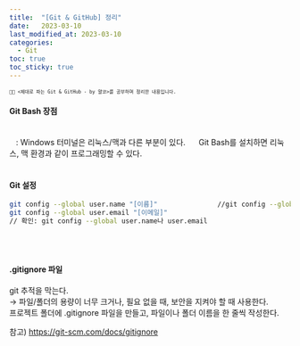 ```yaml
---
title:  "[Git & GitHub] 정리"
date:   2023-03-10
last_modified_at: 2023-03-10
categories:
  - Git
toc: true
toc_sticky: true
---
```

<span style="font-size: 0.7em">`🧑‍💻 <제대로 파는 Git & GitHub - by 얄코>를 공부하며 정리한 내용입니다.`</span>


#### Git Bash 장점  
<br>
&nbsp;&nbsp;&nbsp;: Windows 터미널은 리눅스/맥과 다른 부분이 있다.  
&nbsp;&nbsp;&nbsp;&nbsp;&nbsp;Git Bash를 설치하면 리눅스, 맥 환경과 같이 프로그래밍할 수 있다.
<br>
<br>

#### Git 설정
```bash
git config --global user.name "[이름]"               //git config --global user.name "오이"
git config --global user.email "[이메일]"
// 확인: git config --global user.name나 user.email
```
<br>
<br>

#### .gitignore 파일
git 추적을 막는다.  
→ 파일/폴더의 용량이 너무 크거나, 필요 없을 때, 보안을 지켜야 할 때 사용한다.  
프로젝트 폴더에 .gitignore 파일을 만들고, 파일이나 폴더 이름을 한 줄씩 작성한다.
  
참고) <https://git-scm.com/docs/gitignore>
<br>
<br>

<br>